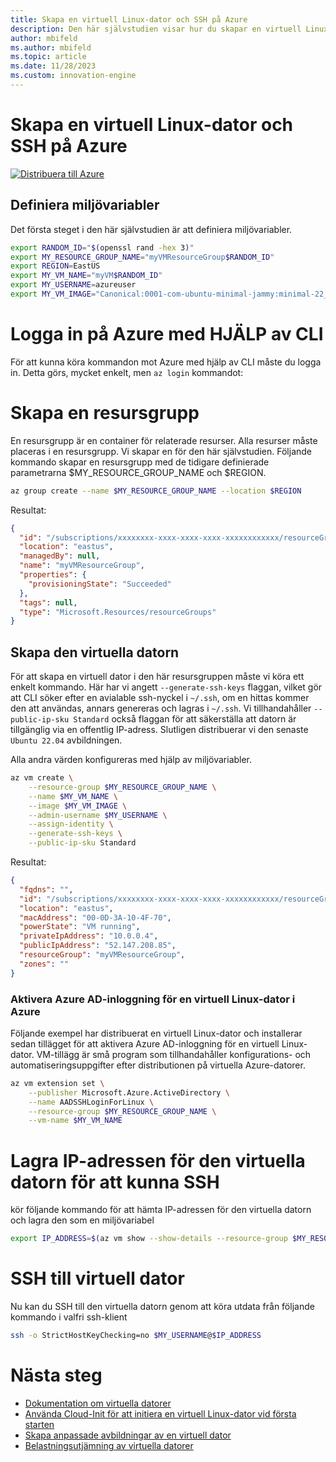 ```yaml
---
title: Skapa en virtuell Linux-dator och SSH på Azure
description: Den här självstudien visar hur du skapar en virtuell Linux-dator och SSH på Azure.
author: mbifeld
ms.author: mbifeld
ms.topic: article
ms.date: 11/28/2023
ms.custom: innovation-engine
---
```


# Skapa en virtuell Linux-dator och SSH på Azure

[![Distribuera till Azure](https://aka.ms/deploytoazurebutton)](https://portal.azure.com/#view/Microsoft_Azure_CloudNative/SubscriptionSelectionPage.ReactView/tutorialKey/CreateLinuxVMAndSSH)


## Definiera miljövariabler

Det första steget i den här självstudien är att definiera miljövariabler.

```bash
export RANDOM_ID="$(openssl rand -hex 3)"
export MY_RESOURCE_GROUP_NAME="myVMResourceGroup$RANDOM_ID"
export REGION=EastUS
export MY_VM_NAME="myVM$RANDOM_ID"
export MY_USERNAME=azureuser
export MY_VM_IMAGE="Canonical:0001-com-ubuntu-minimal-jammy:minimal-22_04-lts-gen2:latest"
```

# Logga in på Azure med HJÄLP av CLI

För att kunna köra kommandon mot Azure med hjälp av CLI måste du logga in. Detta görs, mycket enkelt, men `az login` kommandot:

# Skapa en resursgrupp

En resursgrupp är en container för relaterade resurser. Alla resurser måste placeras i en resursgrupp. Vi skapar en för den här självstudien. Följande kommando skapar en resursgrupp med de tidigare definierade parametrarna $MY_RESOURCE_GROUP_NAME och $REGION.

```bash
az group create --name $MY_RESOURCE_GROUP_NAME --location $REGION
```

Resultat:

<!-- expected_similarity=0.3 -->
```json   
{
  "id": "/subscriptions/xxxxxxxx-xxxx-xxxx-xxxx-xxxxxxxxxxxx/resourceGroups/myVMResourceGroup",
  "location": "eastus",
  "managedBy": null,
  "name": "myVMResourceGroup",
  "properties": {
    "provisioningState": "Succeeded"
  },
  "tags": null,
  "type": "Microsoft.Resources/resourceGroups"
}
```

## Skapa den virtuella datorn

För att skapa en virtuell dator i den här resursgruppen måste vi köra ett enkelt kommando. Här har vi angett `--generate-ssh-keys` flaggan, vilket gör att CLI söker efter en avialable ssh-nyckel i `~/.ssh`, om en hittas kommer den att användas, annars genereras och lagras i `~/.ssh`. Vi tillhandahåller `--public-ip-sku Standard` också flaggan för att säkerställa att datorn är tillgänglig via en offentlig IP-adress. Slutligen distribuerar vi den senaste `Ubuntu 22.04` avbildningen. 

Alla andra värden konfigureras med hjälp av miljövariabler.

```bash
az vm create \
    --resource-group $MY_RESOURCE_GROUP_NAME \
    --name $MY_VM_NAME \
    --image $MY_VM_IMAGE \
    --admin-username $MY_USERNAME \
    --assign-identity \
    --generate-ssh-keys \
    --public-ip-sku Standard
```

Resultat:

<!-- expected_similarity=0.3 -->
```json
{
  "fqdns": "",
  "id": "/subscriptions/xxxxxxxx-xxxx-xxxx-xxxx-xxxxxxxxxxxx/resourceGroups/myVMResourceGroup/providers/Microsoft.Compute/virtualMachines/myVM",
  "location": "eastus",
  "macAddress": "00-0D-3A-10-4F-70",
  "powerState": "VM running",
  "privateIpAddress": "10.0.0.4",
  "publicIpAddress": "52.147.208.85",
  "resourceGroup": "myVMResourceGroup",
  "zones": ""
}
```

### Aktivera Azure AD-inloggning för en virtuell Linux-dator i Azure

Följande exempel har distribuerat en virtuell Linux-dator och installerar sedan tillägget för att aktivera Azure AD-inloggning för en virtuell Linux-dator. VM-tillägg är små program som tillhandahåller konfigurations- och automatiseringsuppgifter efter distributionen på virtuella Azure-datorer.

```bash
az vm extension set \
    --publisher Microsoft.Azure.ActiveDirectory \
    --name AADSSHLoginForLinux \
    --resource-group $MY_RESOURCE_GROUP_NAME \
    --vm-name $MY_VM_NAME
```

# Lagra IP-adressen för den virtuella datorn för att kunna SSH
kör följande kommando för att hämta IP-adressen för den virtuella datorn och lagra den som en miljövariabel

```bash
export IP_ADDRESS=$(az vm show --show-details --resource-group $MY_RESOURCE_GROUP_NAME --name $MY_VM_NAME --query publicIps --output tsv)
```

# SSH till virtuell dator

<!--## Export the SSH configuration for use with SSH clients that support OpenSSH & SSH into the VM.
Login to Azure Linux VMs with Azure AD supports exporting the OpenSSH certificate and configuration. That means you can use any SSH clients that support OpenSSH-based certificates to sign in through Azure AD. The following example exports the configuration for all IP addresses assigned to the VM:-->

<!--
```bash
yes | az ssh config --file ~/.ssh/config --name $MY_VM_NAME --resource-group $MY_RESOURCE_GROUP_NAME
```
-->

Nu kan du SSH till den virtuella datorn genom att köra utdata från följande kommando i valfri ssh-klient

```bash
ssh -o StrictHostKeyChecking=no $MY_USERNAME@$IP_ADDRESS
```

# Nästa steg

* [Dokumentation om virtuella datorer](https://learn.microsoft.com/azure/virtual-machines/)
* [Använda Cloud-Init för att initiera en virtuell Linux-dator vid första starten](https://learn.microsoft.com/azure/virtual-machines/linux/tutorial-automate-vm-deployment)
* [Skapa anpassade avbildningar av en virtuell dator](https://learn.microsoft.com/azure/virtual-machines/linux/tutorial-custom-images)
* [Belastningsutjämning av virtuella datorer](https://learn.microsoft.com/azure/load-balancer/quickstart-load-balancer-standard-public-cli)
